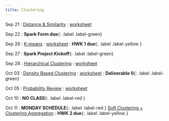 ```yaml
---
title: Clustering
---
```


Sep 21 
: [Distance & Similarity](#) 
  : [worksheet](#)

Sep 22
: **Spark Form due**{: .label .label-green}

Sep 26 
: [K-means](#) 
  : [worksheet](#) 
    : **HWK 1 due**{: .label .label-yellow }

Sep 27
: **Spark Project Kickoff**{: .label .label-green}

Sep 28 
: [Hierarchical Clustering](#) 
  : [worksheet](#)

Oct 03 
: [Density Based Clustering](#) 
  : [worksheet](#)
    : **Deliverable 0**{: .label .label-green}

Oct 05 
: [Probability Review](#) 
  : [worksheet](#)

Oct 10 
: **NO CLASS**{: .label .label-red } 

Oct 11 
: **MONDAY SCHEDULE**{: .label .label-red } [Soft Clustering + Clustering Aggregation](#) 
    : **HWK 2 due**{: .label .label-yellow } 